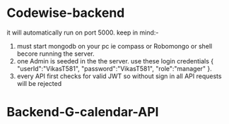 # Codewise-backend

it will automatically run on port 5000.
keep in mind:- 
1. must start mongodb on your pc ie compass or Robomongo or shell becore running the server.
2. one Admin is seeded in the the server. use these login credentials { "userId":"VikasT581", "password":"VikasT581", "role":"manager" }.
3. every API first checks for valid JWT so without sign in all API requests will be rejected
# Backend-G-calendar-API
